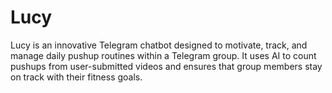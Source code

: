 # Lucy
Lucy is an innovative Telegram chatbot designed to motivate, track, and manage daily pushup routines within a Telegram group. It uses AI to count pushups from user-submitted videos and ensures that group members stay on track with their fitness goals.
